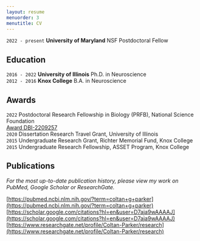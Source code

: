 ```yaml
---
layout: resume
menuorder: 3
menutitle: CV
---
```


`2022 - present`
__University of Maryland__
NSF Postdoctoral Fellow

## Education
`2016 - 2022`
__University of Illinois__
Ph.D. in Neuroscience  
`2012 - 2016`
__Knox College__
B.A. in Neuroscience 

## Awards
`2022`
Postdoctoral Research Fellowship in Biology (PRFB), National Science Foundation  
[Award DBI-2209257](https://www.nsf.gov/awardsearch/showAward?AWD_ID=2209257)  
`2020`
Dissertation Research Travel Grant, University of Illinois  
`2015`
Undergraduate Research Grant, Richter Memorial Fund, Knox College  
`2015`
Undergraduate Research Fellowship, ASSET Program, Knox College  

## Publications
*For the most up-to-date publication history, please view my work on PubMed, Google Scholar or ResearchGate.*  

[https://pubmed.ncbi.nlm.nih.gov/?term=coltan+g+parker](https://pubmed.ncbi.nlm.nih.gov/?term=coltan+g+parker)  
[https://scholar.google.com/citations?hl=en&user=D7aja9wAAAAJ](https://scholar.google.com/citations?hl=en&user=D7aja9wAAAAJ)  
[https://www.researchgate.net/profile/Coltan-Parker/research](https://www.researchgate.net/profile/Coltan-Parker/research)  

